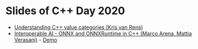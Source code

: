 # Slides of C++ Day 2020

- [Understanding C++ value categories (Kris van Rens)](https://krisvanrens.github.io/slides/value-categories-talk-cpp-it/talk.html#/title-slide)
- [Interoperable AI - ONNX and ONNXRuntime in C++ (Marco Arena, Mattia Verasani)](https://github.com/italiancpp/cppday20/blob/main/Interoperable%20AI%20-%20Marco%20Arena%2C%20Mattia%20Verasani.pdf) - [Demo](https://github.com/ilpropheta/onnxruntime-demo)
